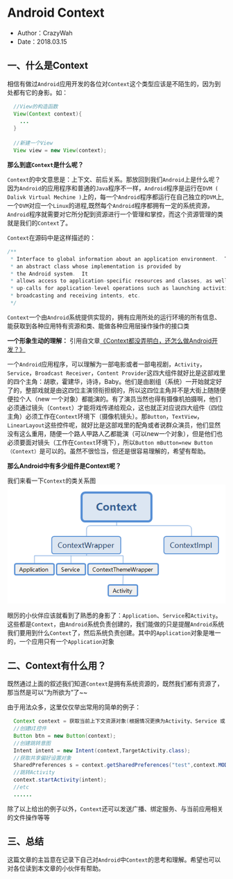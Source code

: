 # Android Context
* Author：CrazyWah
* Date：2018.03.15

## 一、什么是Context
相信有做过`Android`应用开发的各位对`Context`这个类型应该是不陌生的，因为到处都有它的身影。如：
```java
  //View的构造函数
  View(Context context){
    ...
  }

  //新建一个View
  View view = new View(context);
```
**那么到底`Context`是什么呢？**

`Context`的中文意思是：上下文、前后关系。那放回到我们`Android`上是什么呢？因为`Android`的应用程序和普通的`Java`程序不一样，`Android`程序是运行在`DVM ( Dalivk Virtual Mechine )`上的，每一个`Android`程序都运行在自己独立的`DVM`上,一个`DVM`对应一个`Linux`的进程,既然每个`Android`程序都拥有一定的系统资源，`Android`程序就需要对它所分配到资源进行一个管理和掌控，而这个资源管理的类就是我们的`Context`了。

`Context`在源码中是这样描述的：

```Java
/**
 * Interface to global information about an application environment.  This is
 * an abstract class whose implementation is provided by
 * the Android system.  It
 * allows access to application-specific resources and classes, as well as
 * up-calls for application-level operations such as launching activities,
 * broadcasting and receiving intents, etc.
 */
```

`Context`一个由`Android`系统提供实现的，拥有应用所处的运行环境的所有信息、能获取到各种应用特有资源和类、能做各种应用层操作操作的接口类

**一个形象生动的理解：** 引用自文章[《Context都没弄明白，还怎么做Android开发？》](https://www.jianshu.com/p/94e0f9ab3f1d)

一个`Android`应用程序，可以理解为一部电影或者一部电视剧，`Activity`，`Service`，`Broadcast Receiver`，`Content Provider`这四大组件就好比是这部戏里的四个主角：胡歌，霍建华，诗诗，Baby。他们是由剧组（系统）一开始就定好了的，整部戏就是由这四位主演领衔担纲的，所以这四位主角并不是大街上随随便便拉个人（new 一个对象）都能演的。有了演员当然也得有摄像机拍摄啊，他们必须通过镜头（`Context`）才能将戏传递给观众，这也就正对应说四大组件（四位主角）必须工作在`Context`环境下（摄像机镜头）。那`Button`，`TextView`，`LinearLayout`这些控件呢，就好比是这部戏里的配角或者说群众演员，他们显然没有这么重用，随便一个路人甲路人乙都能演（可以new一个对象），但是他们也必须要面对镜头（工作在`Context`环境下），所以`Button mButton=new Button（Context）`是可以的。虽然不很恰当，但还是很容易理解的，希望有帮助。

**那么Android中有多少组件是Context呢？**

我们来看一下`Context`的类关系图
![Context类关系图](https://github.com/OuFungWah/FungWahToolsDemo/blob/master/Tutorial/Picture/Context.png)

眼厉的小伙伴应该就看到了熟悉的身影了：`Application`、`Service`和`Activity`。这些都是`Context`，由`Android`系统负责创建的，我们能做的只是提醒`Android`系统我们要用到什么`Context`了，然后系统负责创建。其中的`Application`对象是唯一的，一个应用只有一个`Application`对象

## 二、Context有什么用？
既然通过上面的叙述我们知道`Context`是拥有系统资源的，既然我们都有资源了，那当然是可以“为所欲为”了~~

由于用法众多，这里仅仅举出常用的简单的例子：
```java
  Context context = 获取当前上下文资源对象(根据情况更换为Activity、Service 或 Application) ;
  //创建UI控件
  Button btn = new Button(context);
  //创建跳转意图
  Intent intent = new Intent(context,TargetActivity.class);
  //获取共享偏好设置对象
  SharedPreferences s = context.getSharedPreferences("test",context.MODE_PRIVATE);
  //跳转Activity
  context.startActivity(intent);
  //etc
  ......

```

除了以上给出的例子以外，`Context`还可以发送广播、绑定服务、与当前应用相关的文件操作等等

## 三、总结
这篇文章的主旨意在记录下自己对`Android`中`Context`的思考和理解。希望也可以对各位读到本文章的小伙伴有帮助。
